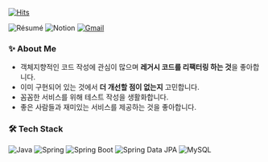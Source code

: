 [![Hits](https://hits.seeyoufarm.com/api/count/incr/badge.svg?url=https%3A%2F%2Fgithub.com%2Fkyukong&count_bg=%23FFE305&title_bg=%23000000&icon=&icon_color=%23050505&title=hits&edge_flat=false)](https://hits.seeyoufarm.com)

![Résumé](https://img.shields.io/badge/Résumé-018EF5?style=flat&logo=ReadMe&logoColor=white)
![Notion](https://img.shields.io/badge/Blog-000000?style=flat&logo=Notion&logoColor=white)
[![Gmail](https://img.shields.io/badge/Gmail-EA4335?style=flat&logo=Gmail&logoColor=white&link=mailto:kyb062666@gmail.com)](mailto:kyb062666@gmail.com)

### ✨ About Me
- 객체지향적인 코드 작성에 관심이 많으며 <b>레거시 코드를 리팩터링 하는 것</b>을 좋아합니다.
- 이미 구현되어 있는 것에서 <b>더 개선할 점이 없는지</b> 고민합니다.
- 꼼꼼한 서비스를 위해 테스트 작성을 생활화합니다.
- 좋은 사람들과 재미있는 서비스를 제공하는 것을 좋아합니다.

### 🛠 Tech Stack
![Java](https://img.shields.io/badge/Java-007396?style=flat&logo=Java&logoColor=white)
![Spring](https://img.shields.io/badge/Spring-6DB33F?style=flat&logo=Spring&logoColor=white)
![Spring Boot](https://img.shields.io/badge/Spring%20Boot-6DB33F?style=flat&logo=Spring%20Boot&logoColor=white)
![Spring Data JPA](https://img.shields.io/badge/Spring%20Data%20JPA-6DB33F?style=flat&logo=Spring%20Data%20JPA&logoColor=white)
![MySQL](https://img.shields.io/badge/MySQL-4479A1?style=flat&logo=MySQL&logoColor=white)
